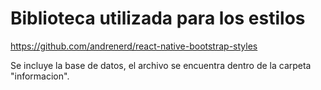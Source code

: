 # Biblioteca utilizada para los estilos

https://github.com/andrenerd/react-native-bootstrap-styles

Se incluye la base de datos, el archivo se encuentra dentro de la carpeta "informacion".